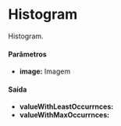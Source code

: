 # Histogram

Histogram.

#### Parâmetros
* __image:__ Imagem

#### Saída
* __valueWithLeastOccurrnces:__
* __valueWithMaxOccurrnces:__ 
